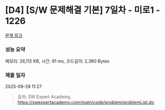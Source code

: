 # [D4] [S/W 문제해결 기본] 7일차 - 미로1 - 1226 

[문제 링크](https://swexpertacademy.com/main/code/problem/problemDetail.do?contestProbId=AV14vXUqAGMCFAYD) 

### 성능 요약

메모리: 26,112 KB, 시간: 91 ms, 코드길이: 2,380 Bytes

### 제출 일자

2025-09-28 11:27



> 출처: SW Expert Academy, https://swexpertacademy.com/main/code/problem/problemList.do